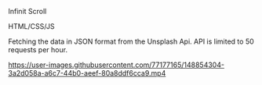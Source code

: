 Infinit Scroll

HTML/CSS/JS

Fetching the data in JSON format from the Unsplash Api. API is limited to 50 requests per hour. 




https://user-images.githubusercontent.com/77177165/148854304-3a2d058a-a6c7-44b0-aeef-80a8ddf6cca9.mp4


